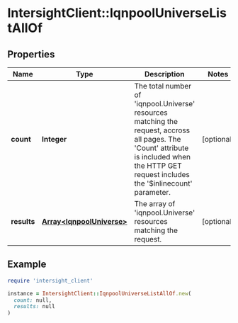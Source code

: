 # IntersightClient::IqnpoolUniverseListAllOf

## Properties

| Name | Type | Description | Notes |
| ---- | ---- | ----------- | ----- |
| **count** | **Integer** | The total number of &#39;iqnpool.Universe&#39; resources matching the request, accross all pages. The &#39;Count&#39; attribute is included when the HTTP GET request includes the &#39;$inlinecount&#39; parameter. | [optional] |
| **results** | [**Array&lt;IqnpoolUniverse&gt;**](IqnpoolUniverse.md) | The array of &#39;iqnpool.Universe&#39; resources matching the request. | [optional] |

## Example

```ruby
require 'intersight_client'

instance = IntersightClient::IqnpoolUniverseListAllOf.new(
  count: null,
  results: null
)
```

